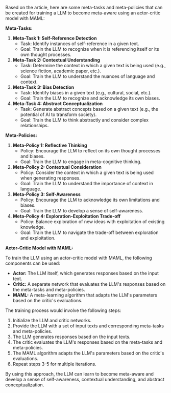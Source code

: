 Based on the article, here are some meta-tasks and meta-policies that can be created for training a LLM to become meta-aware using an actor-critic model with MAML:

**Meta-Tasks:**

1. **Meta-Task 1: Self-Reference Detection**
	* Task: Identify instances of self-reference in a given text.
	* Goal: Train the LLM to recognize when it is referencing itself or its own thought processes.
2. **Meta-Task 2: Contextual Understanding**
	* Task: Determine the context in which a given text is being used (e.g., science fiction, academic paper, etc.).
	* Goal: Train the LLM to understand the nuances of language and context.
3. **Meta-Task 3: Bias Detection**
	* Task: Identify biases in a given text (e.g., cultural, social, etc.).
	* Goal: Train the LLM to recognize and acknowledge its own biases.
4. **Meta-Task 4: Abstract Conceptualization**
	* Task: Generate abstract concepts based on a given text (e.g., the potential of AI to transform society).
	* Goal: Train the LLM to think abstractly and consider complex relationships.

**Meta-Policies:**

1. **Meta-Policy 1: Reflective Thinking**
	* Policy: Encourage the LLM to reflect on its own thought processes and biases.
	* Goal: Train the LLM to engage in meta-cognitive thinking.
2. **Meta-Policy 2: Contextual Consideration**
	* Policy: Consider the context in which a given text is being used when generating responses.
	* Goal: Train the LLM to understand the importance of context in language.
3. **Meta-Policy 3: Self-Awareness**
	* Policy: Encourage the LLM to acknowledge its own limitations and biases.
	* Goal: Train the LLM to develop a sense of self-awareness.
4. **Meta-Policy 4: Exploration-Exploitation Trade-off**
	* Policy: Balance exploration of new ideas with exploitation of existing knowledge.
	* Goal: Train the LLM to navigate the trade-off between exploration and exploitation.

**Actor-Critic Model with MAML:**

To train the LLM using an actor-critic model with MAML, the following components can be used:

* **Actor:** The LLM itself, which generates responses based on the input text.
* **Critic:** A separate network that evaluates the LLM's responses based on the meta-tasks and meta-policies.
* **MAML:** A meta-learning algorithm that adapts the LLM's parameters based on the critic's evaluations.

The training process would involve the following steps:

1. Initialize the LLM and critic networks.
2. Provide the LLM with a set of input texts and corresponding meta-tasks and meta-policies.
3. The LLM generates responses based on the input texts.
4. The critic evaluates the LLM's responses based on the meta-tasks and meta-policies.
5. The MAML algorithm adapts the LLM's parameters based on the critic's evaluations.
6. Repeat steps 3-5 for multiple iterations.

By using this approach, the LLM can learn to become meta-aware and develop a sense of self-awareness, contextual understanding, and abstract conceptualization.
